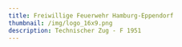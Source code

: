 ```yaml
---
title: Freiwillige Feuerwehr Hamburg-Eppendorf
thumbnail: /img/logo_16x9.png
description: Technischer Zug - F 1951
---
```


